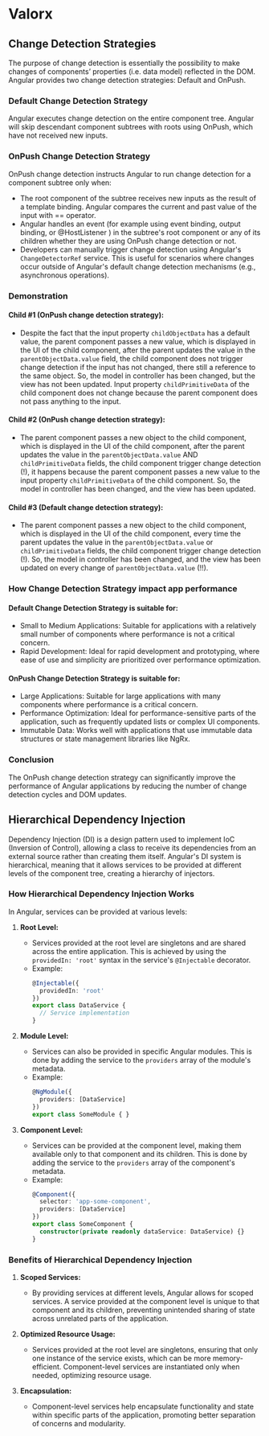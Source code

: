 # Valorx

## Change Detection Strategies
The purpose of change detection is essentially the possibility to make changes of components’ properties (i.e. data model) reflected in the DOM.
Angular provides two change detection strategies: Default and OnPush. 

### Default Change Detection Strategy
Angular executes change detection on the entire component tree. 
Angular will skip descendant component subtrees with roots using OnPush, which have not received new inputs.

### OnPush Change Detection Strategy
OnPush change detection instructs Angular to run change detection for a component subtree only when:

- The root component of the subtree receives new inputs as the result of a template binding. Angular compares the current and past value of the input with == operator.
- Angular handles an event (for example using event binding, output binding, or @HostListener ) in the subtree's root component or any of its children whether they are using OnPush change detection or not.
- Developers can manually trigger change detection using Angular's `ChangeDetectorRef` service. This is useful for scenarios where changes occur outside of Angular's default change detection mechanisms (e.g., asynchronous operations).

### Demonstration

#### Child #1 (OnPush change detection strategy):
- Despite the fact that the input property `childObjectData` has a default value, the parent component passes a new value, 
which is displayed in the UI of the child component, after the parent updates the value in the `parentObjectData.value` field,
the child component does not trigger change detection if the input has not changed, there still a reference to the same object.
So, the model in controller has been changed, but the view has not been updated.
Input property `childPrimitiveData` of the child component does not change because the parent component does not pass anything to the input.

#### Child #2 (OnPush change detection strategy):
- The parent component passes a new object to the child component, which is displayed in the UI of the child component, 
after the parent updates the value in the `parentObjectData.value` AND `childPrimitiveData` fields, the child component trigger change detection (!), 
it happens because the parent component passes a new value to the input property `childPrimitiveData` of the child component.
So, the model in controller has been changed, and the view has been updated.

#### Child #3 (Default change detection strategy):
- The parent component passes a new object to the child component, which is displayed in the UI of the child component,
every time the parent updates the value in the `parentObjectData.value` or `childPrimitiveData` fields,
the child component trigger change detection (!). So, the model in controller has been changed, and the view has been updated on every change of `parentObjectData.value` (!!).

### How Change Detection Strategy impact app performance

#### Default Change Detection Strategy is suitable for:
- Small to Medium Applications: Suitable for applications with a relatively small number of components where performance is not a critical concern.
- Rapid Development: Ideal for rapid development and prototyping, where ease of use and simplicity are prioritized over performance optimization.

#### OnPush Change Detection Strategy is suitable for:
- Large Applications: Suitable for large applications with many components where performance is a critical concern.
- Performance Optimization: Ideal for performance-sensitive parts of the application, such as frequently updated lists or complex UI components.
- Immutable Data: Works well with applications that use immutable data structures or state management libraries like NgRx.

### Conclusion
The OnPush change detection strategy can significantly improve the performance of Angular applications by reducing the number of change detection cycles and DOM updates.

## Hierarchical Dependency Injection
Dependency Injection (DI) is a design pattern used to implement IoC (Inversion of Control), allowing a class to receive its dependencies from an external source rather than creating them itself. Angular's DI system is hierarchical, meaning that it allows services to be provided at different levels of the component tree, creating a hierarchy of injectors.

### How Hierarchical Dependency Injection Works

In Angular, services can be provided at various levels:

1. **Root Level:**
    - Services provided at the root level are singletons and are shared across the entire application. This is achieved by using the `providedIn: 'root'` syntax in the service's `@Injectable` decorator.
    - Example:
      ```typescript
      @Injectable({
        providedIn: 'root'
      })
      export class DataService {
        // Service implementation
      }
      ```

2. **Module Level:**
    - Services can also be provided in specific Angular modules. This is done by adding the service to the `providers` array of the module's metadata.
    - Example:
      ```typescript
      @NgModule({
        providers: [DataService]
      })
      export class SomeModule { }
      ```

3. **Component Level:**
    - Services can be provided at the component level, making them available only to that component and its children. This is done by adding the service to the `providers` array of the component's metadata.
    - Example:
      ```typescript
      @Component({
        selector: 'app-some-component',
        providers: [DataService]
      })
      export class SomeComponent {
        constructor(private readonly dataService: DataService) {}
      }
      ```

### Benefits of Hierarchical Dependency Injection

1. **Scoped Services:**
    - By providing services at different levels, Angular allows for scoped services. A service provided at the component level is unique to that component and its children, preventing unintended sharing of state across unrelated parts of the application.

2. **Optimized Resource Usage:**
    - Services provided at the root level are singletons, ensuring that only one instance of the service exists, which can be more memory-efficient. Component-level services are instantiated only when needed, optimizing resource usage.

3. **Encapsulation:**
    - Component-level services help encapsulate functionality and state within specific parts of the application, promoting better separation of concerns and modularity.
